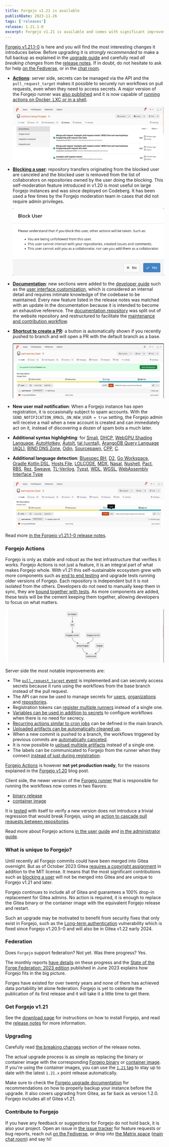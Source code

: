```yaml
---
title: Forgejo v1.21 is available
publishDate: 2023-11-26
tags: ['releases']
release: 1.21.1-0
excerpt: Forgejo v1.21 is available and comes with significant improvements to Forgejo Actions and the Forgejo runner. It also brings better user blocking, many documentation improvements, a shortcut button to open new PRs, mail notifications when new users are created and more. As always, make sure to carefully read the breaking changes from the release notes and make a full backup before upgrading.
---
```


[Forgejo v1.21.1-0](/download/) is here and you will find the most interesting changes it introduces below. Before upgrading it is _strongly recommended_ to make a full backup as explained in the [upgrade guide](/docs/v1.21/admin/upgrade/) and carefully read _all breaking changes_ from the [release notes](https://codeberg.org/forgejo/forgejo/src/branch/forgejo/RELEASE-NOTES.md#1-21-1-0). If in doubt, do not hesitate to ask for help [on the Fediverse](https://floss.social/@forgejo), or in the [chat room](https://matrix.to/#/#forgejo-chat:matrix.org).

- **[Actions](/docs/v1.21/user/actions)**: server side, secrets can be managed via the API and the `pull_request_target` makes it possible to securely run workflows on pull requests, even when they need to access secrets. A major version of the Forgejo runner was [also published](https://code.forgejo.org/forgejo/runner/src/branch/main/RELEASE-NOTES.md#320) and it is now capable of [running actions on Docker, LXC or in a shell](/docs/v1.21/admin/actions/#labels-and-runs-on).

  ![List of actions](./_images/2023-11-actions-list.png)

- **[Blocking a user](/docs/v1.21/user/blocking-user)**: repository transfers originating from the blocked user are canceled and the blocked user is removed from the list of collaborators on repositories owned by the user doing the blocking. This self-moderation feature introduced in v1.20 is most useful on large Forgejo instances and was since deployed on Codeberg. It has been used a few times by the Forgejo moderation team in cases that did not require admin privileges.

  ![Confirmation popup when blocking a user](./_images/2023-11-block-popup.png)

- **[Documentation](/docs/v1.21)**: new sections were added to the [developer guide](/docs/v1.21/developer/) such as the [user interface customization](/docs/v1.21/developer/customization/), which is considered an internal detail and requires intimate knowledge of the codebase to be maintained. Every new feature listed in the release notes was matched with an update in the documentation because it is intended to become an exhaustive reference. The [documentation repository](https://codeberg.org/forgejo/docs/) was split out of the website repository and restructured to facilitate the [maintenance and contribution workflow](https://codeberg.org/forgejo/docs/src/branch/next/README.md#contributing).

- **[Shortcut to create a PR](/docs/v1.21/user/pull-requests-and-git-flow/#create-a-pull-request):** a button is automatically shown if you recently pushed to branch and will open a PR with the default branch as a base.

  ![PR button on newly pushed branches](./_images/2023-11-pull-request-button.png)

- **New user mail notification**: When a Forgejo instance has open registration, it is occasionally subject to spam accounts. With the `SEND_NOTIFICATION_EMAIL_ON_NEW_USER = true` setting, the Forgejo admin will receive a mail when a new account is created and can immediately act on it, instead of discovering a dozen of spam bots a much later.

- **Additional syntax highlighting**: for [Smali](https://github.com/alecthomas/chroma/pull/765), [DHCP](https://github.com/alecthomas/chroma/pull/772), [WebGPU Shading Language](https://github.com/alecthomas/chroma/pull/776), [AutoHotkey](https://github.com/alecthomas/chroma/commit/4779f9035a3aaea3ec650f0923657c12e12dd35a), [AutoIt](https://github.com/alecthomas/chroma/commit/029798b351baa9c3d0dd5ec16e87ab98486d843c), [tal (uxntal)](https://github.com/alecthomas/chroma/commit/e422a6286fdc61393deb09afd270293eb590d023), [ArangoDB Query Language (AQL)](https://github.com/alecthomas/chroma/pull/794), [BIND DNS Zone](https://github.com/alecthomas/chroma/pull/796), [Odin](https://github.com/alecthomas/chroma/pull/802), [Sourcepawn](https://github.com/alecthomas/chroma/pull/804), [CPP](https://github.com/alecthomas/chroma/pull/813), [C](https://github.com/alecthomas/chroma/pull/815).

- **Additional language detection**: [Bluespec BH](https://github.com/atom-haskell/language-haskell), [D2](https://github.com/terrastruct/d2-vscode), [Go Workspace](https://github.com/golang/vscode-go), [Gradle Kotlin DSL](https://github.com/nishtahir/language-kotlin), [Hosts File](https://github.com/Alhadis/language-etc), [LOLCODE](https://github.com/KrazIvan/LOLCODE-grammar-vscode), [MDX](https://github.com/wooorm/markdown-tm-language), [Nasal](https://github.com/BobDotCom/Nasal.tmbundle), [Nushell](https://github.com/hustcer/nu-grammar), [Pact](https://github.com/kadena-io/pact-atom), [RBS](https://github.com/soutaro/vscode-rbs-syntax), [Rez](https://github.com/textmate/rez.tmbundle), [Sweave](https://github.com/textmate/sweave.tmbundle), [TL-Verilog](https://github.com/adamint/tlv-vscode), [Typst](https://github.com/michidk/typst-grammar), [WDL](https://github.com/broadinstitute/wdl-sublime-syntax-highlighter), [WGSL](https://github.com/wgsl-analyzer/wgsl-analyzer), [WebAssembly Interface Type](https://github.com/bytecodealliance/vscode-wit)

  ![Typst detection example](./_images/2023-11-go-enry.png)

Read more [in the Forgejo v1.21.1-0 release notes](https://codeberg.org/forgejo/forgejo/src/branch/forgejo/RELEASE-NOTES.md#1-21-1-0).

### Forgejo Actions

Forgejo is only as stable and robust as the test infrastructure that verifies it works. Forgejo Actions is not just a feature, it is an integral part of what makes Forgejo whole. With v1.21 this self-sustainable ecosystem grew with more components such as [end to end testing](https://code.forgejo.org/forgejo/end-to-end) and upgrade tests running older versions of Forgejo. Each repository is independent but it is not isolated from the others. Developers do not need to manually keep them in sync, they are [bound together with tests](https://code.forgejo.org/actions/cascading-pr/#forgejo-dependencies). As more components are added, these tests will be the cement keeping them together, allowing developers to focus on what matters.

![Forgejo ecosystem](./_images/2023-11-dependencies.png)

Server side the most notable improvements are:

- The [`pull_request_target` event](/docs/v1.21/user/actions/#onpull_request_target) is implemented and can securely access secrets because it runs using the workflows from the base branch instead of the pull request.
- The API can now be used to manage secrets for [users](https://code.forgejo.org/api/swagger/#/user/updateUserSecret), [organizations](https://code.forgejo.org/api/swagger/#/organization/orgListActionsSecrets) and [repositories](https://code.forgejo.org/api/swagger/#/repository/updateRepoSecret).
- Registration tokens can [register multiple runners](/docs/v1.21/admin/actions/#registration) instead of a single one.
- [Variables can be used in addition to secrets](/docs/v1.21/user/actions/#variables) to configure workflows when there is no need for secrecy.
- [Recurring actions similar to cron jobs](/docs/v1.21/user/actions/#onschedule) can be defined in the main branch.
- [Uploaded artifacts can be automatically cleaned up](/docs/v1.21/user/actions/#artifacts).
- When a new commit is pushed to a branch, the workflows triggered by previous commits are [automatically canceled](/docs/v1.21/user/actions/#auto-cancelation-of-workflows).
- It is now possible to [upload multiple artifacts](/docs/v1.21/user/actions/#artifacts) instead of a single one.
- The labels can be communicated to Forgejo from the runner when they connect [instead of just during registration](/docs/v1.21/admin/actions/#registration).

[Forgejo Actions](/docs/v1.21/user/actions) is however **not yet production ready**, for the reasons explained in the [Forgejo v1.20](/2023-07-release-v1201-0/#forgejo-actions) blog post.

Client side, the newer version of the [Forgejo runner](https://code.forgejo.org/forgejo/runner/src/branch/main/RELEASE-NOTES.md#320) that is responsible for running the workflows now comes in two flavors:

- [binary release](https://code.forgejo.org/forgejo/runner/releases/tag/v3.2.0)
- [container image](https://code.forgejo.org/forgejo/-/packages/container/runner/3.2.0)

It is [tested](https://code.forgejo.org/forgejo/end-to-end) with itself to verify
a new version does not introduce a trivial regression that would break Forgejo, using an [action to cascade
pull requests between repositories](https://code.forgejo.org/actions/cascading-pr/).

Read more about Forgejo actions [in the user guide](/docs/v1.21/user/actions/) and [in the administrator guide](/docs/v1.21/admin/actions/).

### What is unique to Forgejo?

Until recently all Forgejo commits could have been merged into Gitea
overnight. But as of October 2023 Gitea [requires a copyright
assignment](https://codeberg.org/forgejo/discussions/issues/67) in addition to the MIT license. It
means that the most significant contributions such as
[blocking a user](/docs/v1.21/user/blocking-user) will not be merged into Gitea
and are unique to Forgejo v1.21 and later.

Forgejo continues to include all of Gitea and guarantees a 100%
drop-in replacement for Gitea admins. No action is required, it is
enough to replace the Gitea binary or the container image with the
equivalent Forgejo release and restart.

Such an upgrade may be motivated to benefit from security
fixes that only exist in Forgejo, such as the
[Long-term authentication](/2023-10-release-v1-20-5-0/#long-term-authentication-token)
vulnerability which is fixed since Forgejo v1.20.5-0 and will also be in Gitea v1.22 early 2024.

### Federation

Does `Forgejo` support federation? Not yet. Was there progress? Yes.

The monthly reports [have details](/tag/report/) on
these progress and the [State of the Forge Federation: 2023
edition](https://forgefriends.org/blog/2023/06/21/2023-06-state-forge-federation/)
published in June 2023 explains how Forgejo fits in the big picture.

Forges have existed for over twenty years and none of them has achieved
data portability let alone federation. Forgejo is yet to celebrate the publication of
its first release and it will take it a little time to get there.

### Get Forgejo v1.21

See the [download page](/download)
for instructions on how to install Forgejo, and read the
[release notes](https://codeberg.org/forgejo/forgejo/src/branch/forgejo/RELEASE-NOTES.md#1-21-1-0)
for more information.

### Upgrading

Carefully read
[the breaking changes](https://codeberg.org/forgejo/forgejo/src/branch/forgejo/RELEASE-NOTES.md#1-21-1-0)
section of the release notes.

The actual upgrade process is as simple as replacing the binary or container image
with the corresponding [Forgejo binary](https://codeberg.org/forgejo/forgejo/releases/tag/v1.21.1-0)
or [container image](https://codeberg.org/forgejo/-/packages/container/forgejo/1.21.1-0).
If you're using the container images, you can use the
[`1.21` tag](https://codeberg.org/forgejo/-/packages/container/forgejo/1.21)
to stay up to date with the latest `1.21.x` point release automatically.

Make sure to check the [Forgejo upgrade
documentation](/docs/v1.21/admin/upgrade) for
recommendations on how to properly backup your instance before the
upgrade. It also covers upgrading from Gitea, as far back as version 1.2.0.
Forgejo includes all of Gitea v1.21.

### Contribute to Forgejo

If you have any feedback or suggestions for Forgejo do not hold back, it is also your project.
Open an issue in [the issue tracker](https://codeberg.org/forgejo/forgejo/issues)
for feature requests or bug reports, reach out [on the Fediverse](https://floss.social/@forgejo),
or drop into [the Matrix space](https://matrix.to/#/#forgejo:matrix.org)
([main chat room](https://matrix.to/#/#forgejo-chat:matrix.org)) and say hi!
